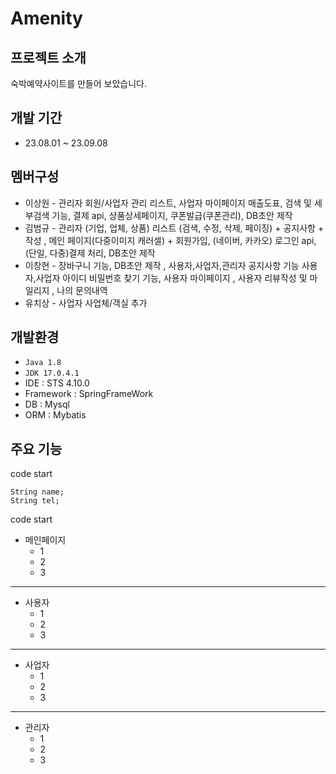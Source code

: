 # Amenity

## 프로젝트 소개

숙박예약사이트를 만들어 보았습니다.


## 개발 기간

- 23.08.01 ~ 23.09.08


## 멤버구성

- 이상원 - 관리자 회원/사업자 관리 리스트, 사업자 마이페이지 매출도표, 검색 및 세부검색 기능, 결제 api, 상품상세페이지, 쿠폰발급(쿠폰관리), DB초안 제작
- 김범규 - 관리자 (기업, 업체, 상품) 리스트 (검색, 수정, 삭제, 페이징) + 공지사항 + 작성 , 메인 페이지(다중이미지 캐러셀) + 회원가입, (네이버, 카카오) 로그인 api, (단일, 다중)결제 처리, DB초안 제작
- 이창현 - 장바구니 기능, DB초안 제작 ,  사용자,사업자,관리자 공지사항 기능 사용자,사업자  아이디 비밀번호 찾기 기능, 사용자 마이페이지 , 사용자 리뷰작성 및 마일리지 , 나의 문의내역
- 유치상 - 사업자 사업체/객실 추가

## 개발환경

- `Java 1.8`
- `JDK 17.0.4.1`
- IDE : STS 4.10.0
- Framework : SpringFrameWork
- DB : Mysql
- ORM : Mybatis

## 주요 기능
code start
```
String name;
String tel;
```
code start
- 메인페이지
  - 1
  - 2
  - 3
------------
- 사용자
  - 1
  - 2
  - 3
------------
- 사업자
  - 1
  - 2
  - 3
------------
- 관리자
  - 1
  - 2
  - 3


  
